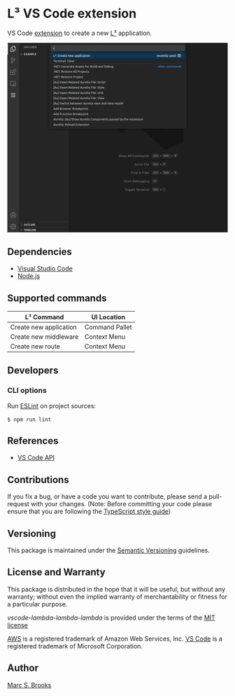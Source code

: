 # L³ VS Code extension

VS Code [extension](https://marketplace.visualstudio.com/VSCode) to create a new [L³](https://github.com/lambda-lambda-lambda) application.

![Command Palette](https://raw.githubusercontent.com/lambda-lambda-lambda/vscode-extension/master/package.gif)

## Dependencies

- [Visual Studio Code](https://code.visualstudio.com/download)
- [Node.js](https://nodejs.org)

## Supported commands

| L³ Command             | UI Location    |
|------------------------|----------------|
| Create new application | Command Pallet |
| Create new middleware  | Context Menu   |
| Create new route       | Context Menu   |

## Developers

### CLI options

Run [ESLint](https://eslint.org/) on project sources:

    $ npm run lint

## References

- [VS Code API](https://code.visualstudio.com/api/references/vscode-api)

## Contributions

If you fix a bug, or have a code you want to contribute, please send a pull-request with your changes. (Note: Before committing your code please ensure that you are following the [TypeScript style guide](https://github.com/basarat/typescript-book/blob/master/docs/styleguide/styleguide.md))

## Versioning

This package is maintained under the [Semantic Versioning](https://semver.org) guidelines.

## License and Warranty

This package is distributed in the hope that it will be useful, but without any warranty; without even the implied warranty of merchantability or fitness for a particular purpose.

_vscode-lambda-lambda-lambda_ is provided under the terms of the [MIT license](http://www.opensource.org/licenses/mit-license.php)

[AWS](https://aws.amazon.com) is a registered trademark of Amazon Web Services, Inc. [VS Code](https://code.visualstudio.com/) is a registered trademark of Microsoft Corporation.

## Author

[Marc S. Brooks](https://github.com/nuxy)
